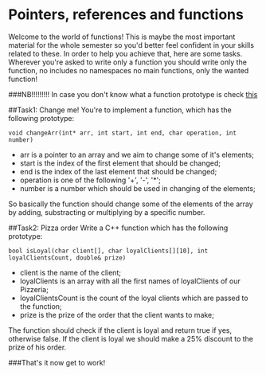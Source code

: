 Pointers, references and functions
=====================

Welcome to the world of functions! This is maybe the most important material for the whole semester so you'd better feel confident in your skills related to these. In order to help you achieve that, here are some tasks. Wherever you're asked to write only a function you should write only the function, no includes no namespaces no main functions, only the wanted function!

###NB!!!!!!!!!
In case you don't know what a function prototype is check [this](http://en.wikipedia.org/wiki/Function_prototype)

##Task1: Change me!
You're to implement a function, which has the following prototype:

```void changeArr(int* arr, int start, int end, char operation, int number) ```

* arr is a pointer to an array and we aim to change some of it's elements;
* start is the index of the first element that should be changed;
* end is the index of the last element that should be changed;
* operation is one of the following '+', '-', '*';
* number is a number which should be used in changing of the elements;

So basically the function should change some of the elements of the array by adding, substracting or multiplying by a specific number.


##Task2: Pizza order
Write a C++ function which has the following prototype:

```
bool isLoyal(char client[], char loyalClients[][10], int loyalClientsCount, double& prize)
```

* client is the name of the client;
* loyalClients is an array with all the first names of loyalClients of our Pizzeria;
* loyalClientsCount is the count of the loyal clients which are passed to the function;
* prize is the prize of the order that the client wants to make;

The function should check if the client is loyal and return true if yes, otherwise false. If the client is loyal we should make a 25% discount to the prize of his order.

###That's it now get to work!
